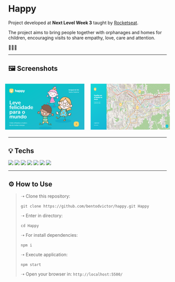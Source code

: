 # Happy

Project developed at **Next Level Week 3** taught by [Rocketseat](https://rocketseat.com.br/).

The project aims to bring people together with orphanages and homes for children, encouraging visits to share empathy, love, care and attention.

🥰🙏🏼

----
## 🖼️ Screenshots 
<div style="display:flex; justify-content:center;">
<img src='./img/home.png' style='width:50%; padding:10px;'/>
<img src='./img/orphanages.png' style='width:50%; padding:10px;'/>
</div>

----

## 💡 Techs
<img src="https://img.shields.io/badge/JavaScript-323330?style=for-the-badge&logo=javascript&logoColor=F7DF1E" /> 
<img src="https://img.shields.io/badge/HTML5-E34F26?style=for-the-badge&logo=html5&logoColor=white" /> <img src="https://img.shields.io/badge/CSS3-1572B6?style=for-the-badge&logo=css3&logoColor=white" />
<img src="https://img.shields.io/badge/Node.js-339933?style=for-the-badge&logo=nodedotjs&logoColor=white" />
<img src="https://img.shields.io/badge/Express.js-000000?style=for-the-badge&logo=express&logoColor=white"/>
<img src="https://img.shields.io/badge/Handlebars.js-f0772b?style=for-the-badge&logo=handlebarsdotjs&logoColor=black" />
<img src="https://img.shields.io/badge/SQLite-07405E?style=for-the-badge&logo=sqlite&logoColor=whit" />

----

## ⚙️ How to Use
>
> ➝ Clone this repository:
> 
> `git clone https://github.com/bentodvictor/happy.git Happy`
> 
> ➝ Enter in directory:
> 
> `cd Happy`
> 
> ➝ For install dependencies:
> 
> `npm i`
> 
> ➝ Execute application:
> 
> `npm start`
> 
> ➝ Open your browser in: `http://localhost:5500/`
